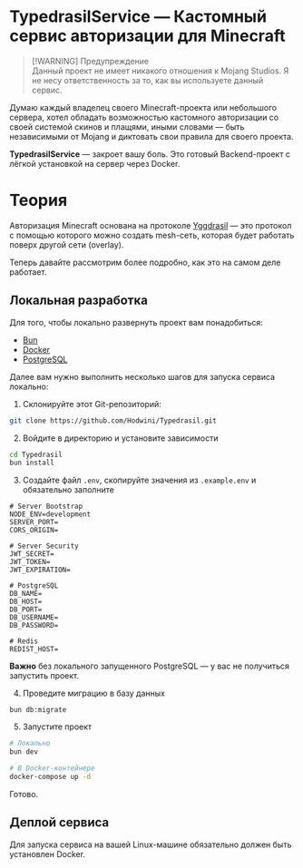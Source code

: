 # TypedrasilService — Кастомный сервис авторизации для Minecraft

> [!WARNING] Предупреждение <br>
> Данный проект не имеет никакого отношения к Mojang Studios.
> Я не несу ответственность за то, как вы используете данный сервис.

Думаю каждый владелец своего Minecraft-проекта или небольшого сервера, хотел обладать возможностью кастомного авторизации со своей системой скинов и плащями, иными словами — быть независимыми от Mojang и диктовать свои правила для своего проекта.

**TypedrasilService** — закроет вашу боль. Это готовый Backend-проект с лёгкой установкой на сервер через Docker.

# Теория

Авторизация Minecraft основана на протоколе [Yggdrasil](https://ru.wikipedia.org/wiki/Yggdrasil) — это протокол с помощью которого можно создать mesh-сеть, которая будет работать поверх другой сети (overlay).

Теперь давайте рассмотрим более подробно, как это на самом деле работает.





## Локальная разработка

Для того, чтобы локально развернуть проект вам понадобиться:

- [Bun](https://bun.sh/)
- [Docker](https://docker.com/products/docker-desktop/)
- [PostgreSQL](https://postgresql.org/)

Далее вам нужно выполнить несколько шагов для запуска сервиса локально:

1. Склонируйте этот Git-репозиторий:

```bash
git clone https://github.com/Hodwini/Typedrasil.git
```
2. Войдите в директорию и установите зависимости

```bash
cd Typedrasil
bun install
```
3. Создайте файл `.env`, скопируйте значения из `.example.env` и обязательно заполните

```shell
# Server Bootstrap
NODE_ENV=development
SERVER_PORT=
CORS_ORIGIN=

# Server Security
JWT_SECRET=
JWT_TOKEN=
JWT_EXPIRATION=

# PostgreSQL
DB_NAME=
DB_HOST=
DB_PORT=
DB_USERNAME=
DB_PASSWORD=

# Redis
REDIST_HOST=
```
**Важно** без локального запущенного PostgreSQL — у вас не получиться запустить проект.

4. Проведите миграцию в базу данных

```shell
bun db:migrate
```
5. Запустите проект

```bash
# Локально
bun dev

# В Docker-контейнере
docker-compose up -d
```

Готово.

## Деплой сервиса

Для запуска сервиса на вашей Linux-машине обязательно должен быть установлен Docker.

